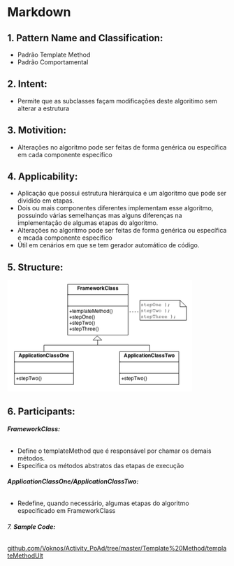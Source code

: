 
# **Markdown**

## 1. **Pattern Name and Classification:**
* Padrão Template Method
* Padrão Comportamental

## 2. **Intent:**
* Permite que as subclasses façam modificações deste algoritimo sem alterar a estrutura

## 3. **Motivition:**
* Alterações no algoritmo pode ser feitas de forma genérica ou específica em cada componente específico

## 4. **Applicability:**
* Aplicação que possui estrutura hierárquica e um algoritmo que pode ser dividido em etapas.
* Dois ou mais componentes diferentes implementam esse algoritmo, possuindo várias
  semelhanças mas alguns diferenças na implementação de algumas etapas do algoritmo.
* Alterações no algoritmo pode ser feitas de forma genérica ou específica e mcada componente específico
* Útil em cenários em que se tem gerador automático de código.

## 5. **Structure:**
![TemplateMethod](https://github.com/SsmoothSmooth/Estudo/blob/master/01%20-%20Programa%C3%A7%C3%A3o%20avan%C3%A7ada/Assets/TemplateMethod.png)

## 6. **Participants:**

######    **FrameworkClass:**
* Define o templateMethod que é responsável por chamar os demais métodos.
* Especifica os métodos abstratos das etapas de execução

######    **ApplicationClassOne/ApplicationClassTwo:**
* Redefine, quando necessário, algumas etapas do algoritmo especificado em FrameworkClass

###### 7. **Sample Code:**
[github.com/Voknos/Activity_PoAd/tree/master/Template%20Method/templateMethodUlt](https://github.com/Voknos/Activity_PoAd/tree/master/Template%20Method/templateMethodUlt)



